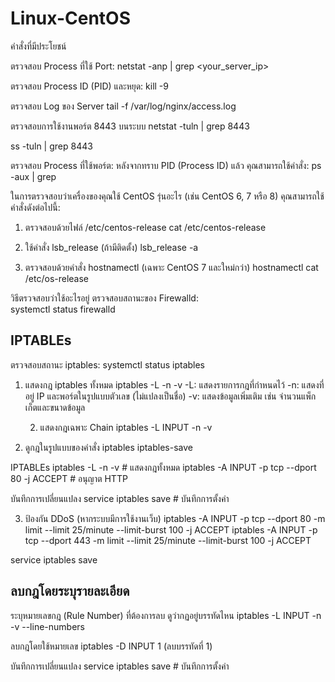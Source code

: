 # Linux-CentOS
คำสั่งที่มีประโยชน์

ตรวจสอบ Process ที่ใช้ Port:
netstat -anp | grep <your_server_ip>

ตรวจสอบ Process ID (PID) และหยุด:
kill -9 <PID>

ตรวจสอบ Log ของ Server
tail -f /var/log/nginx/access.log

ตรวจสอบการใช้งานพอร์ต 8443 บนระบบ
netstat -tuln | grep 8443

ss -tuln | grep 8443

ตรวจสอบ Process ที่ใช้พอร์ต:
หลังจากทราบ PID (Process ID) แล้ว คุณสามารถใช้คำสั่ง:
ps -aux | grep <PID>

ในการตรวจสอบว่าเครื่องของคุณใช้ CentOS รุ่นอะไร (เช่น CentOS 6, 7 หรือ 8) คุณสามารถใช้คำสั่งดังต่อไปนี้:
1. ตรวจสอบด้วยไฟล์ /etc/centos-release
      cat /etc/centos-release

2. ใช้คำสั่ง lsb_release (ถ้ามีติดตั้ง)
lsb_release -a

3. ตรวจสอบด้วยคำสั่ง hostnamectl (เฉพาะ CentOS 7 และใหม่กว่า)
hostnamectl
cat /etc/os-release


วิธีตรวจสอบว่าใช้อะไรอยู่
ตรวจสอบสถานะของ Firewalld:  
systemctl status firewalld

## IPTABLEs
ตรวจสอบสถานะ iptables:
systemctl status iptables

1. แสดงกฎ iptables ทั้งหมด
   iptables -L -n -v
   -L: แสดงรายการกฎที่กำหนดไว้
   -n: แสดงที่อยู่ IP และพอร์ตในรูปแบบตัวเลข (ไม่แปลงเป็นชื่อ)
   -v: แสดงข้อมูลเพิ่มเติม เช่น จำนวนแพ็กเก็ตและขนาดข้อมูล

   2. แสดงกฎเฉพาะ Chain
      iptables -L INPUT -n -v
   
3. ดูกฎในรูปแบบของคำสั่ง iptables
iptables-save

IPTABLEs
iptables -L -n -v      # แสดงกฎทั้งหมด
iptables -A INPUT -p tcp --dport 80 -j ACCEPT  # อนุญาต HTTP

บันทึกการเปลี่ยนแปลง
service iptables save  # บันทึกการตั้งค่า

3. ป้องกัน DDoS (หากระบบมีการใช้งานเว็บ)
iptables -A INPUT -p tcp --dport 80 -m limit --limit 25/minute --limit-burst 100 -j ACCEPT
iptables -A INPUT -p tcp --dport 443 -m limit --limit 25/minute --limit-burst 100 -j ACCEPT

service iptables save

 ## ลบกฎโดยระบุรายละเอียด
 ระบุหมายเลขกฎ (Rule Number) ที่ต้องการลบ
 ดูว่ากฏอยู่บรรทัดไหน
iptables -L INPUT -n -v --line-numbers

ลบกฎโดยใช้หมายเลข
iptables -D INPUT 1   (ลบบรรทัดที่ 1)

บันทึกการเปลี่ยนแปลง
service iptables save  # บันทึกการตั้งค่า

